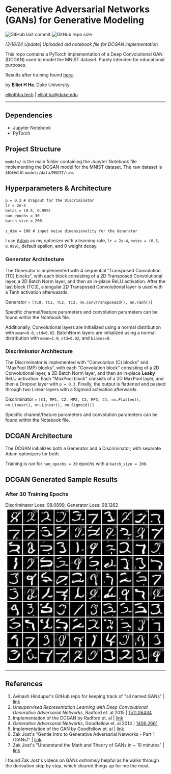 # Generative Adversarial Networks (GANs) for Generative Modeling
![GitHub last commit](https://img.shields.io/github/last-commit/elliothha/generative-adversarial-networks) ![GitHub repo size](https://img.shields.io/github/repo-size/elliothha/generative-adversarial-networks)

*[3/16/24 Update] Uploaded old notebook file for DCGAN implementation*

This repo contains a PyTorch implementation of a Deep Convolutional GAN (DCGAN) used to model the MNIST dataset. Purely intended for educational purposes.

Results after training found [here](https://github.com/elliothha/generative-adversarial-networks/tree/main?tab=readme-ov-file#after-30-training-epochs).

by **Elliot H Ha**. Duke University

[elliothha.tech](https://elliothha.tech/) | [elliot.ha@duke.edu](mailto:elliot.ha@duke.edu)

---

## Dependencies
- Jupyter Notebook
- PyTorch

## Project Structure
`models/` is the main folder containing the Jupyter Notebook file implementing the DCGAN model for the MNIST dataset. The raw dataset is stored in `models/data/MNIST/raw`.

## Hyperparameters & Architecture
```
p = 0.3 # dropout for the Discriminator
lr = 2e-4
betas = (0.5, 0.999)
num_epochs = 30
batch_size = 200

z_dim = 100 # input noise dimensionality for the Generator
```

I use [Adam](https://pytorch.org/docs/stable/generated/torch.optim.Adam.html) as my optimizer with a learning rate, `lr = 2e-4`, `betas = (0.5, 0.999)`, default epsilon, and 0 weight decay. 

### Generator Architecture
The Generator is implemented with 4 sequential "Transposed Convolution (TC) blocks", with each block consisting of a 2D Transposed Convolutional layer, a 2D Batch Norm layer, and then an in-place ReLU activation. After the last block (TC3), a singular 2D Transposed Convolutional layer is used with a Tanh activation afterwaards.

Generator = `[TC0, TC1, TC2, TC3, nn.ConvTranspose2d(), nn.Tanh()]`

Specific channel/feature parameters and convolution parameters can be found within the Notebook file.

Additionally, Convolutional layers are initialized using a normal distribution with `mean=0.0`, `std=0.02`. BatchNorm layers are initialized using a normal distribution with `mean=1.0`, `std=0.02`, and `biases=0`.

### Discriminator Architecture
The Discriminator is implemented with "Convolution (C) blocks" and "MaxPool (MP) blocks", with each "Convolution block" consisting of a 2D Convolutional layer, a 2D Batch Norm layer, and then an in-place **Leaky** ReLU activation. Each "MaxPool block" consists of a 2D MaxPool layer, and then a Dropout layer with `p = 0.3`. Finally, the output is flattened and passed through two Linear layers with a Sigmoid activation afterwards.

Discriminator = `[C1, MP1, C2, MP2, C3, MP3, C4, nn.Flatten(), nn.Linear(), nn.Linear(), nn.Sigmoid()]`

Specific channel/feature parameters and convolution parameters can be found within the Notebook file.

## DCGAN Architecture

The DCGAN initializes both a Generator and a Discriminator, with separate Adam optimizers for both. 

Training is run for `num_epochs = 30` epochs with a `batch_size = 200`.

## DCGAN Generated Sample Results
### After 30 Training Epochs
Discriminator Loss: 98.0899, Generator Loss: 98.1262
![DCGAN sampling results for 30 training epochs](/examples/samples.png)

---

## References
1. Avinash Hindupur's GitHub repo for keeping track of "all named GANs" | [link](https://github.com/hindupuravinash/the-gan-zoo)
2. *Unsupervised Representation Learning with Deep Convolutional Generative Adversarial Networks*, Radford et. al 2015 | [1511.06434](https://arxiv.org/abs/1511.06434)
3. Implementation of the DCGAN by Radford et. al | [link](https://github.com/Newmu/dcgan_code)
4. *Generative Adversarial Networks*, Goodfellow et. al 2014 | [1406.2661](https://arxiv.org/abs/1406.2661)
5. Implementation of the GAN by Goodfellow et. al | [link](https://github.com/goodfeli/adversarial)
6. Zak Jost's "Gentle Intro to Generative Adversarial Networks - Part 1 (GANs)" | [link](https://www.youtube.com/watch?v=3z8VSpBL6Vg)
7. Zak Jost's "Understand the Math and Theory of GANs in ~ 10 minutes" | [link](https://www.youtube.com/watch?v=J1aG12dLo4I&t=1s)

I found Zak Jost's videos on GANs *extremely* helpful as he walks through the derivation step by step, which cleared things up for me the most.